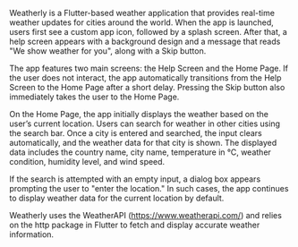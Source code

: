 Weatherly is a Flutter-based weather application that provides real-time weather updates for cities around the world. When the app is launched, users first see a custom app icon, followed by a splash screen. After that, a help screen appears with a background design and a message that reads "We show weather for you", along with a Skip button.

The app features two main screens: the Help Screen and the Home Page. If the user does not interact, the app automatically transitions from the Help Screen to the Home Page after a short delay. Pressing the Skip button also immediately takes the user to the Home Page.

On the Home Page, the app initially displays the weather based on the user’s current location. Users can search for weather in other cities using the search bar. Once a city is entered and searched, the input clears automatically, and the weather data for that city is shown. The displayed data includes the country name, city name, temperature in °C, weather condition, humidity level, and wind speed.

If the search is attempted with an empty input, a dialog box appears prompting the user to "enter the location." In such cases, the app continues to display weather data for the current location by default.

Weatherly uses the WeatherAPI (https://www.weatherapi.com/) and relies on the http package in Flutter to fetch and display accurate weather information.